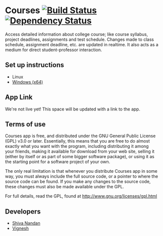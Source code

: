 # Courses [![Build Status](https://travis-ci.org/seekshiva/courses.png)](https://travis-ci.org/seekshiva/courses) [![Dependency Status](https://gemnasium.com/seekshiva/courses.png)](https://gemnasium.com/seekshiva/courses)

Access detailed information about college course; like course syllabus, project deadlines, assignments and test schedule. Changes made to class schedule, assignment deadline, etc. are updated in realtime. It also acts as a medium for direct student-professor interaction.

## Set up instructions

* Linux
* [Windows (x64)](https://github.com/seekshiva/courses/wiki/Setup-on-Windows-\(x64\))

## App Link

We're not live yet! This space will be updated with a link to the app.

## Terms of use

Courses app is free, and distributed under the GNU General Public License (GPL) v3.0 or later. Essentially, this means that you are free to do almost exactly what you want with the program, including distributing it among your friends, making it available for download from your web site, selling it (either by itself or as part of some bigger software package), or using it as the starting point for a software project of your own.

The only real limitation is that whenever you distribute Courses app in some way, you must always include the full source code, or a pointer to where the source code can be found. If you make any changes to the source code, these changes must also be made available under the GPL.

For full details, read the GPL, found at http://www.gnu.org/licenses/gpl.html


## Developers

* [Shiva Nandan](https://github.com/seekshiva)
* [Vignesh](https://github.com/nobelium)
